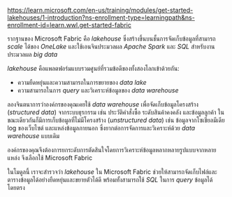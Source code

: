 https://learn.microsoft.com/en-us/training/modules/get-started-lakehouses/1-introduction?ns-enrollment-type=learningpath&ns-enrollment-id=learn.wwl.get-started-fabric

รากฐานของ Microsoft Fabric คือ _lakehouse_ ซึ่งสร้างขึ้นบนชั้นการจัดเก็บข้อมูลที่สามารถ _scale_ ได้ของ _OneLake_ และใช้เอนจินประมวลผล _Apache Spark_ และ _SQL_ สำหรับงานประมวลผล _big data_

_lakehouse_ คือแพลตฟอร์มแบบรวมศูนย์ที่รวมข้อดีของทั้งสองโลกเข้าด้วยกัน:

- ความยืดหยุ่นและความสามารถในการขยายของ _data lake_
- ความสามารถในการ _query_ และวิเคราะห์ข้อมูลของ _data warehouse_

ลองจินตนาการว่าองค์กรของคุณเคยใช้ _data warehouse_ เพื่อจัดเก็บข้อมูลโครงสร้าง (_structured data_) จากระบบธุรกรรม เช่น ประวัติคำสั่งซื้อ ระดับสินค้าคงคลัง และข้อมูลลูกค้า ในขณะเดียวกันก็มีการเก็บข้อมูลที่ไม่มีโครงสร้าง (_unstructured data_) เช่น ข้อมูลจากโซเชียลมีเดีย log ของเว็บไซต์ และแหล่งข้อมูลภายนอก ซึ่งยากต่อการจัดการและวิเคราะห์ด้วย _data warehouse_ แบบเดิม

องค์กรของคุณจึงต้องการยกระดับการตัดสินใจโดยการวิเคราะห์ข้อมูลหลากหลายรูปแบบจากหลายแหล่ง จึงเลือกใช้ Microsoft Fabric

ในโมดูลนี้ เราจะสำรวจว่า _lakehouse_ ใน Microsoft Fabric ช่วยให้สามารถจัดเก็บไฟล์และตารางข้อมูลได้อย่างยืดหยุ่นและขยายตัวได้ดี พร้อมทั้งสามารถใช้ _SQL_ ในการ _query_ ข้อมูลได้โดยตรง
